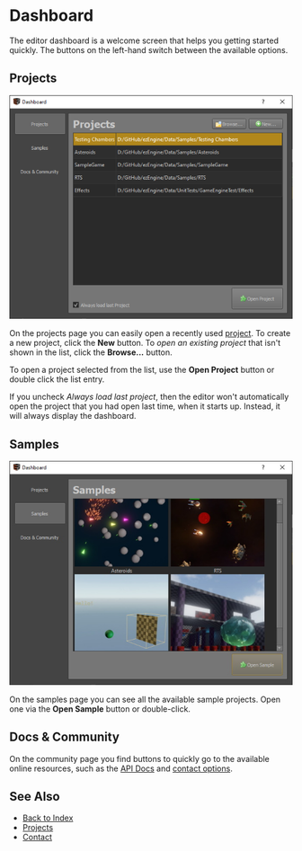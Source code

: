 # Dashboard

The editor dashboard is a welcome screen that helps you getting started quickly. The buttons on the left-hand switch between the available options.

## Projects

![Dashboard projects](media/dashboard-projects.png)

On the projects page you can easily open a recently used [project](../projects/projects-overview.md). To create a new project, click the **New** button. To *open an existing project* that isn't shown in the list, click the **Browse...** button.

To open a project selected from the list, use the **Open Project** button or double click the list entry.

If you uncheck *Always load last project*, then the editor won't automatically open the project that you had open last time, when it starts up. Instead, it will always display the dashboard.

## Samples

![Dashboard samples](media/dashboard-samples.jpg)

On the samples page you can see all the available sample projects. Open one via the **Open Sample** button or double-click.

## Docs & Community

On the community page you find buttons to quickly go to the available online resources, such as the [API Docs](../getting-started/api-docs.md) and [contact options](../getting-started/contact.md).

## See Also

* [Back to Index](../index.md)
* [Projects](../projects/projects-overview.md)
* [Contact](../getting-started/contact.md)
